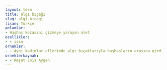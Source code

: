 ```yaml
---
layout: term
title: algı bıçağı
slug: algi-bicagi
lisan: Türkçe
anlamlar:
- Haşhaş kozasını çizmeye yarayan alet
ozellikler:
- - isim
ornekler:
- - Aynı kadınlar ellerinde algı bıçaklarıyla haşhaşların arasına girdiler.
orneklerkaynak:
- - Reşat Enis Aygen
---
```

